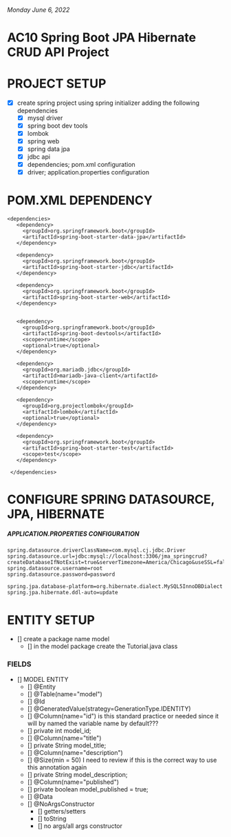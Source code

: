 ###### Monday June 6, 2022

# AC10 Spring Boot JPA Hibernate CRUD API Project

# PROJECT SETUP

- [x] create spring project using spring initializer adding the following dependencies
  - [x] mysql driver
  - [x] spring boot dev tools
  - [x] lombok
  - [x] spring web
  - [x] spring data jpa
  - [x] jdbc api
  - [x] dependencies; pom.xml configuration
  - [x] driver; application.properties configuration

# POM.XML DEPENDENCY

```
<dependencies>
   <dependency>
     <groupId>org.springframework.boot</groupId>
     <artifactId>spring-boot-starter-data-jpa</artifactId>
   </dependency>

   <dependency>
     <groupId>org.springframework.boot</groupId>
     <artifactId>spring-boot-starter-jdbc</artifactId>
   </dependency>

   <dependency>
     <groupId>org.springframework.boot</groupId>
     <artifactId>spring-boot-starter-web</artifactId>
   </dependency>


   <dependency>
     <groupId>org.springframework.boot</groupId>
     <artifactId>spring-boot-devtools</artifactId>
     <scope>runtime</scope>
     <optional>true</optional>
   </dependency>

   <dependency>
     <groupId>org.mariadb.jdbc</groupId>
     <artifactId>mariadb-java-client</artifactId>
     <scope>runtime</scope>
   </dependency>

   <dependency>
     <groupId>org.projectlombok</groupId>
     <artifactId>lombok</artifactId>
     <optional>true</optional>
   </dependency>

   <dependency>
     <groupId>org.springframework.boot</groupId>
     <artifactId>spring-boot-starter-test</artifactId>
     <scope>test</scope>
   </dependency>

 </dependencies>
```

# CONFIGURE SPRING DATASOURCE, JPA, HIBERNATE

##### APPLICATION.PROPERTIES CONFIGURATION

```
spring.datasource.driverClassName=com.mysql.cj.jdbc.Driver
spring.datasource.url=jdbc:mysql://localhost:3306/jma_springcrud?createDatabaseIfNotExist=true&serverTimezone=America/Chicago&useSSL=false
spring.datasource.username=root
spring.datasource.password=password

spring.jpa.database-platform=org.hibernate.dialect.MySQL5InnoDBDialect
spring.jpa.hibernate.ddl-auto=update
```

# ENTITY SETUP

- [] create a package name model
  - [] in the model package create the Tutorial.java class

### FIELDS

- [] MODEL ENTITY
  - [] @Entity
  - [] @Table(name="model")
  - [] @Id
  - [] @GeneratedValue(strategy=GenerationType.IDENTITY)
  - [] @Column(name="id") is this standard practice or needed since it will by named the variable name by default???
  - [] private int model_id;
  - [] @Column(name="title")
  - [] private String model_title;
  - [] @Column(name="description")
  - [] @Size(min = 50) I need to review if this is the correct way to use this annotation again
  - [] private String model_description;
  - [] @Column(name="published")
  - [] private boolean model_published = true;
  - [] @Data
  - [] @NoArgsConstructor
    - [] getters/setters
    - [] toString
    - [] no args/all args constructor
